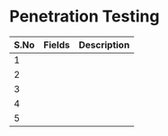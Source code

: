 # Penetration Testing


| S.No          | Fields   | Description   |
| ------------- | ------------- | ------------- |
| 1             | [ ]() |  |
| 2             | []() |   |
| 3             | [ ]() |  |
| 4             | [ ]( )|   | 
| 5             | [ ]( ) |  |
